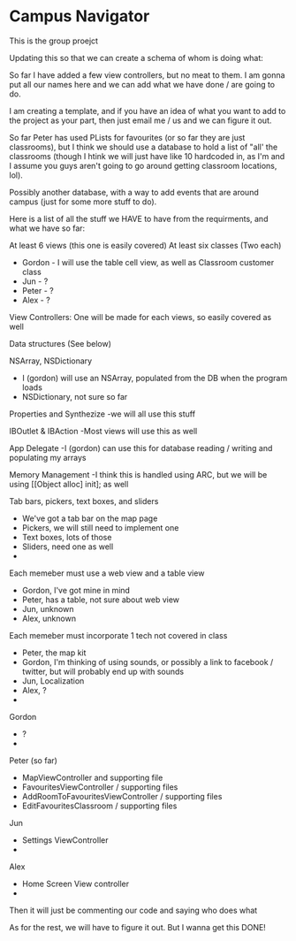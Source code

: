 # Campus Navigator

This is the group proejct

Updating this so that we can create a schema of whom is doing what:

So far I have added a few view controllers, but no meat to them. I am gonna put all our names here and we can add what we have done / are going to do.

I am creating a template, and if you have an idea of what you want to add to the project as your part, then just email me / us and we can figure it out.

So far Peter has used PLists for favourites (or so far they are just classrooms), but I think we should use a database to hold a list of "all' the classrooms (though I htink we will just have like 10 hardcoded in, as I'm and I assume you guys aren't going to go around getting classroom locations, lol).

Possibly another database, with a way to add events that are around campus (just for some more stuff to do).

Here is a list of all the stuff we HAVE to have from the requirments, and what we have so far:

At least 6 views (this one is easily covered)
At least six classes (Two each)
  - Gordon - I will use the table cell view, as well as Classroom customer class
  - Jun - ?
  - Peter - ?
  - Alex - ?

View Controllers: One will be made for each views, so easily covered as well

Data structures (See below)

NSArray, NSDictionary
  - I (gordon) will use an NSArray, populated from the DB when the program loads
  - NSDictionary, not sure so far

Properties and Synthezize
  -we will all use this stuff
  
IBOutlet & IBAction
  -Most views will use this as well
  
App Delegate
  -I (gordon) can use this for database reading / writing and populating my arrays
  
Memory Management
  -I think this is handled using ARC, but we will be using [[Object alloc] init]; as well
  
Tab bars, pickers, text boxes, and sliders
  - We've got a tab bar on the map page
  - Pickers, we will still need to implement one
  - Text boxes, lots of those
  - Sliders, need one as well
  - 

Each memeber must use a web view and a table view
  - Gordon, I've got mine in mind
  - Peter, has a table, not sure about web view
  - Jun, unknown
  - Alex, unknown

Each memeber must incorporate 1 tech not covered in class
  - Peter, the map kit
  - Gordon, I'm thinking of using sounds, or possibly a link to facebook / twitter, but will probably end up with sounds
  - Jun, Localization 
  - Alex, ?
  - 

Gordon
  - ?
  - 
  
Peter (so far)
  - MapViewController and supporting file
  - FavouritesViewController / supporting files
  - AddRoomToFavouritesViewController / supporting files
  - EditFavouritesClassroom / supporting files
  
Jun
  - Settings ViewController
  - 
  
Alex
  - Home Screen View controller
  - 
  

Then it will just be commenting our code and saying who does what

As for the rest, we will have to figure it out. But I wanna get this DONE!
